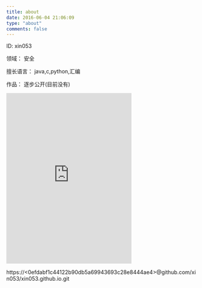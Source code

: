 ```yaml
---
title: about
date: 2016-06-04 21:06:09
type: "about"
comments: false
---
```



ID:	xin053

领域：	安全

擅长语言：	java,c,python,汇编

作品：	逐步公开(目前没有)

<iframe frameborder="no" border="0" marginwidth="0" marginheight="0" width=330 height=450 src="http://music.163.com/outchain/player?type=0&id=395441446&auto=1&height=430"></iframe>

https://<0efdabf1c44122b90db5a69943693c28e8444ae4>@github.com/xin053/xin053.github.io.git
